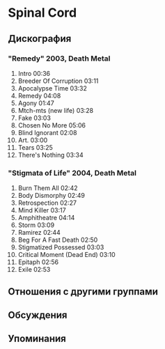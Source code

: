 # Spinal Cord



## Дискография

### "Remedy" 2003, Death Metal

1. Intro 00:36  
2. Breeder Of Corruption 03:11  
3. Apocalypse Time 03:32  
4. Remedy 04:08  
5. Agony 01:47  
6. Mtch-mts (new life) 03:28  
7. Fake 03:03  
8. Chosen No More 05:06  
9. Blind Ignorant 02:08  
10. Art. 03:00  
11. Tears 03:25  
12. There's Nothing 03:34

### "Stigmata of Life" 2004, Death Metal

1. Burn Them All 02:42 
2. Body Dismorphy 02:49  
3. Retrospection 02:27 
4. Mind Killer 03:17  
5. Amphitheatre 04:14  
6. Storm 03:09 
7. Ramirez 02:44
8. Beg For A Fast Death 02:50
9. Stigmatized Possessed 03:03 
10. Critical Moment (Dead End) 03:10
11. Epitaph 02:56 
12. Exile 02:53


## Отношения с другими группами


## Обсуждения


## Упоминания

